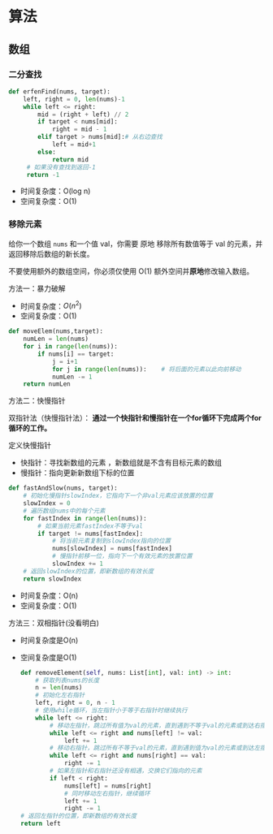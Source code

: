 # 算法

## 数组

### 二分查找

```python
def erfenFind(nums, target):    
    left, right = 0, len(nums)-1    
    while left <= right:        
        mid = (right + left) // 2        
        if target < nums[mid]:            
            right = mid - 1        
        elif target > nums[mid]:# 从右边查找            
            left = mid+1        
        else:            
            return mid 
     # 如果没有查找到返回-1   
     return -1
```

- 时间复杂度：O(log n)
- 空间复杂度：O(1)

### 移除元素

给你一个数组 `nums` 和一个值 val，你需要 原地 移除所有数值等于 val 的元素，并返回移除后数组的新长度。

不要使用额外的数组空间，你必须仅使用 O(1) 额外空间并**原地**修改输入数组。

方法一：暴力破解

- 时间复杂度：$O(n^2)$
- 空间复杂度：O(1)

```python
def moveElem(nums,target):    
	numLen = len(nums)    
	for i in range(len(nums)):        
		if nums[i] == target:            
			j = i+1            
			for j in range(len(nums)):    # 将后面的元素以此向前移动                					nums[j-1] = nums[j] # 因为下标i以后的数值都向前移动了一位,所以i也向前移动一位             i -= 1            		# 因为数组元素减少了，所以数组长度-1            
			numLen -= 1    
	return numLen
```

方法二：快慢指针

双指针法（快慢指针法）： **通过一个快指针和慢指针在一个for循环下完成两个for循环的工作。**

定义快慢指针

- 快指针：寻找新数组的元素 ，新数组就是不含有目标元素的数组
- 慢指针：指向更新新数组下标的位置

```python
def fastAndSlow(nums, target):    
    # 初始化慢指针slowIndex，它指向下一个非val元素应该放置的位置    
    slowIndex = 0    
    # 遍历数组nums中的每个元素    
    for fastIndex in range(len(nums)):        
        # 如果当前元素fastIndex不等于val        
        if target != nums[fastIndex]:            
            # 将当前元素复制到slowIndex指向的位置            
            nums[slowIndex] = nums[fastIndex]            
            # 慢指针前移一位，指向下一个有效元素的放置位置            
            slowIndex += 1    
    # 返回slowIndex的位置，即新数组的有效长度    
    return slowIndex
```

- 时间复杂度：O(n)
- 空间复杂度：O(1)

方法三：双相指针(没看明白)

- 时间复杂度是O(n)
- 空间复杂度是O(1)

    ```python
    def removeElement(self, nums: List[int], val: int) -> int:
        # 获取列表nums的长度
        n = len(nums)
        # 初始化左右指针
        left, right = 0, n - 1  
        # 使用while循环，当左指针小于等于右指针时继续执行
    	while left <= right:
        	# 移动左指针，跳过所有值为val的元素，直到遇到不等于val的元素或到达右指针
        	while left <= right and nums[left] != val:
            	left += 1
        	# 移动右指针，跳过所有不等于val的元素，直到遇到值为val的元素或到达左指针
        	while left <= right and nums[right] == val:
            	right -= 1
        	# 如果左指针和右指针还没有相遇，交换它们指向的元素
        	if left < right:
            	nums[left] = nums[right]
            	# 同时移动左右指针，继续循环
            	left += 1
            	right -= 1
    # 返回左指针的位置，即新数组的有效长度
    return left
    ```